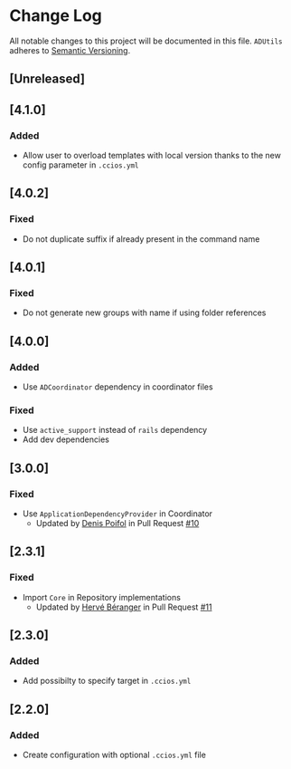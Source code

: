 # Change Log
All notable changes to this project will be documented in this file.
`ADUtils` adheres to [Semantic Versioning](http://semver.org/).

## [Unreleased]

## [4.1.0]

### Added
- Allow user to overload templates with local version thanks to the new config parameter in `.ccios.yml`

## [4.0.2]

### Fixed

- Do not duplicate suffix if already present in the command name

## [4.0.1]

### Fixed

- Do not generate new groups with name if using folder references

## [4.0.0]

### Added
- Use `ADCoordinator` dependency in coordinator files

### Fixed
- Use `active_support` instead of `rails` dependency
- Add dev dependencies

## [3.0.0]

### Fixed
- Use `ApplicationDependencyProvider` in Coordinator
  - Updated by [Denis Poifol](https://github.com/denisPoifol) in Pull Request [#10](https://github.com/felginep/ccios/pull/10)

## [2.3.1]

### Fixed
- Import `Core` in Repository implementations
  - Updated by [Hervé Béranger](https://github.com/hberenger) in Pull Request [#11](https://github.com/felginep/ccios/pull/11)

## [2.3.0]

### Added
- Add possibilty to specify target in `.ccios.yml`

## [2.2.0]

### Added
- Create configuration with optional `.ccios.yml` file

